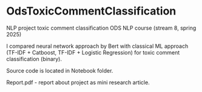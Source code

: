# OdsToxicCommentClassification
NLP project toxic comment classification ODS NLP course (stream 8, spring 2025) 

I compared neural network approach by Bert with classical ML approach (TF-IDF + Catboost, TF-IDF + Logistic Regression) for toxic comment classification (binary).

Source code is located in Notebook folder.

Report.pdf - report about project as mini research article.
